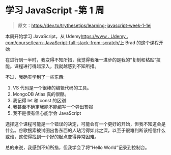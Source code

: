 # 学习 JavaScript -第 1 周

> 原文：<https://dev.to/trythesetips/learning-javascript-week-1-1ej>

本周开始学习 JavaScript，从 Udemy[https://www . Udemy . com/course/learn-JavaScript-full-stack-from-scratch/](https://www.udemy.com/course/learn-javascript-full-stack-from-scratch/)上 Brad 的这个课程开始

在进行到一半时，我变得不知所措，我觉得我唯一进步的是我的“复制和粘贴”技能。课程进行得越深入，我就越感到不知所措。

不过，我确实学到了一些东西:

1.  VS 代码是一个很棒的编辑代码的工具。
2.  MongoDB Atlas 真的很酷。
3.  我记得 let 和 const 的区别
4.  我甚至不确定我能不能编写一个弹出警报
5.  我不是很有信心能学会 JavaScript

选择这个课程可能是一个错误的决定，可能会有一个更好的开始，但我不知道会是什么。谷歌搜索被试图出售东西的人玷污得如此之深，以至于很难判断该相信什么或谁，这使得找到一个好的起点变得异常困难。

总的来说，我感到不知所措，但我学会了将“Hello World”记录到控制台。